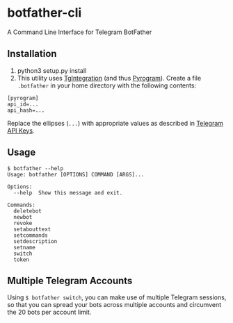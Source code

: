 # botfather-cli
A Command Line Interface for Telegram BotFather

## Installation

1. python3 setup.py install
2. This utility uses [TgIntegration](https://github.com/JosXa/tgintegration/) (and thus [Pyrogram](https://github.com/pyrogram/pyrogram)). Create a file `.botfather` in your home directory with the following contents:
```
[pyrogram]
api_id=...
api_hash=...
```
Replace the ellipses (`...`) with appropriate values as described in [Telegram API Keys](https://docs.pyrogram.ml/start/Setup#api-keys).

## Usage

```
$ botfather --help
Usage: botfather [OPTIONS] COMMAND [ARGS]...

Options:
  --help  Show this message and exit.

Commands:
  deletebot
  newbot
  revoke
  setabouttext
  setcommands
  setdescription
  setname
  switch
  token

```

## Multiple Telegram Accounts

Using `$ botfather switch`, you can make use of multiple Telegram sessions, so that you can spread your bots across multiple accounts and circumvent the 20 bots per account limit.
